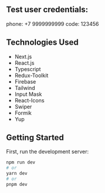 ## Test user credentials:

phone: +7 9999999999
code: 123456

## Technologies Used

- Next.js
- React.js
- Typescript
- Redux-Toolkit
- Firebase
- Tailwind
- Input Mask
- React-Icons
- Swiper
- Formik
- Yup

## Getting Started

First, run the development server:

```bash
npm run dev
# or
yarn dev
# or
pnpm dev
```
